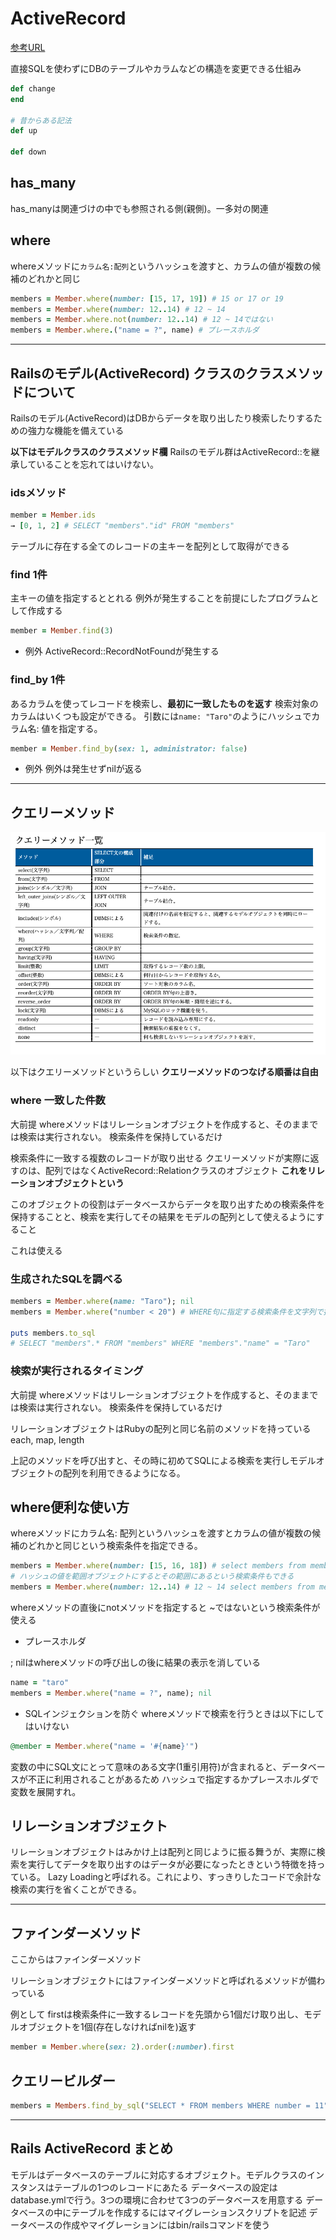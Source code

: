 # ActiveRecord

[参考URL](https://railsdoc.com/migration)

直接SQLを使わずにDBのテーブルやカラムなどの構造を変更できる仕組み

```ruby
def change
end

# 昔からある記法
def up

def down
```

## has_many

has_manyは関連づけの中でも参照される側(親側)。一多対の関連

## where

whereメソッドに`カラム名:配列`というハッシュを渡すと、カラムの値が複数の候補のどれかと同じ

```ruby
members = Member.where(number: [15, 17, 19]) # 15 or 17 or 19
members = Member.where(number: 12..14) # 12 ~ 14
members = Member.where.not(number: 12..14) # 12 ~ 14ではない
members = Member.where.("name = ?", name) # プレースホルダ
```

---
## Railsのモデル(ActiveRecord) クラスのクラスメソッドについて

Railsのモデル(ActiveRecord)はDBからデータを取り出したり検索したりするための強力な機能を備えている

**以下はモデルクラスのクラスメソッド欄**
Railsのモデル群はActiveRecord::を継承していることを忘れてはいけない。

### idsメソッド

```ruby
member = Member.ids
→ [0, 1, 2] # SELECT "members"."id" FROM "members"
```

テーブルに存在する全てのレコードの主キーを配列として取得ができる

### find 1件

主キーの値を指定するととれる
例外が発生することを前提にしたプログラムとして作成する

```ruby
member = Member.find(3)
```

- 例外
ActiveRecord::RecordNotFoundが発生する

### find_by 1件

あるカラムを使ってレコードを検索し、**最初に一致したものを返す**
検索対象のカラムはいくつも設定ができる。
引数には`name: "Taro"`のようにハッシュでカラム名: 値を指定する。

```ruby
member = Member.find_by(sex: 1, administrator: false)
```

- 例外
例外は発生せずnilが返る

---

## クエリーメソッド

![クエリーメソッド](image/クエリーメソッド.png)

以下はクエリーメソッドというらしい
**クエリーメソッドのつなげる順番は自由**

### where 一致した件数

大前提
whereメソッドはリレーションオブジェクトを作成すると、そのままでは検索は実行されない。
検索条件を保持しているだけ

検索条件に一致する複数のレコードが取り出せる
クエリーメソッドが実際に返すのは、配列ではなくActiveRecord::Relationクラスのオブジェクト
**これをリレーションオブジェクトという**

このオブジェクトの役割はデータベースからデータを取り出すための検索条件を保持することと、検索を実行してその結果をモデルの配列として使えるようにすること

これは使える

### 生成されたSQLを調べる

```ruby
members = Member.where(name: "Taro"); nil
members = Member.where("number < 20") # WHERE句に指定する検索条件を文字列で指定することもできる。

puts members.to_sql
# SELECT "members".* FROM "members" WHERE "members"."name" = "Taro"
```

### 検索が実行されるタイミング

大前提
whereメソッドはリレーションオブジェクトを作成すると、そのままでは検索は実行されない。
検索条件を保持しているだけ

リレーションオブジェクトはRubyの配列と同じ名前のメソッドを持っている
each, map, length

上記のメソッドを呼び出すと、その時に初めてSQLによる検索を実行しモデルオブジェクトの配列を利用できるようになる。

## where便利な使い方

whereメソッドにカラム名: 配列というハッシュを渡すとカラムの値が複数の候補のどれかと同じという検索条件を指定できる。

```ruby
members = Member.where(number: [15, 16, 18]) # select members from members where in (15, 16, 18)
# ハッシュの値を範囲オブジェクトにするとその範囲にあるという検索条件もできる
members = Member.where(number: 12..14) # 12 ~ 14 select members from member where number between 12 and 14
```

whereメソッドの直後にnotメソッドを指定すると ~ではないという検索条件が使える

- プレースホルダ

; nilはwhereメソッドの呼び出しの後に結果の表示を消している

```ruby
name = "taro"
members = Member.where("name = ?", name); nil
```

- SQLインジェクションを防ぐ
whereメソッドで検索を行うときは以下にしてはいけない

```ruby
@member = Member.where("name = '#{name}'")
```
変数の中にSQL文にとって意味のある文字(1重引用符)が含まれると、データベースが不正に利用されることがあるため
ハッシュで指定するかプレースホルダで変数を展開すれ。

## リレーションオブジェクト

リレーションオブジェクトはみかけ上は配列と同じように振る舞うが、実際に検索を実行してデータを取り出すのはデータが必要になったときという特徴を持っている。
Lazy Loadingと呼ばれる。これにより、すっきりしたコードで余計な検索の実行を省くことができる。

---

## ファインダーメソッド

ここからはファインダーメソッド

リレーションオブジェクトにはファインダーメソッドと呼ばれるメソッドが備わっている

例として
firstは検索条件に一致するレコードを先頭から1個だけ取り出し、モデルオブジェクトを1個(存在しなければnilを)返す

```ruby
member = Member.where(sex: 2).order(:number).first
```

## クエリービルダー

```ruby
members = Members.find_by_sql("SELECT * FROM members WHERE number = 11")
```

---


## Rails ActiveRecord まとめ

モデルはデータベースのテーブルに対応するオブジェクト。モデルクラスのインスタンスはテーブルの1つのレコードにあたる
データベースの設定はdatabase.ymlで行う。3つの環境に合わせて3つのデータベースを用意する
データベースの中にテーブルを作成するにはマイグレーションスクリプトを記述
データベースの作成やマイグレーションにはbin/railsコマンドを使う

